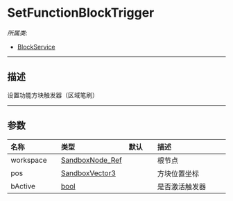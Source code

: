 # SetFunctionBlockTrigger

*所属类*:
* [BlockService](/Api/Classes/Build/BlockService.md)
------------------------------------------------------------------------------------------
## 描述

设置功能方块触发器（区域笔刷）

------------------------------------------------------------------------------------------
## 参数

|<div style="width:100px">名称</div>|<div style="width:100px">类型</div>|<div style="width:50px">默认</div>|<div style="width:350px">描述</div>|
|:---|:---|:---|:---|
|workspace|[SandboxNode_Ref](/Api/Enums/SandboxNode_Ref.md)||根节点|
|pos|[SandboxVector3](/Api/Enums/SandboxVector3.md)||方块位置坐标|
|bActive|[bool](/Api/DataType/Bool.md)||是否激活触发器|
